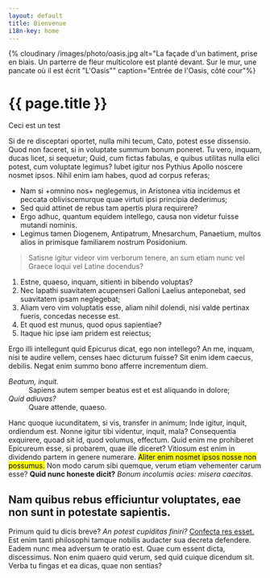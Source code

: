 ```yaml
---
layout: default
title: Bienvenue
i18n-key: home
---
```

{% cloudinary /images/photo/oasis.jpg alt="La façade d'un batiment, prise en biais. Un parterre de fleur multicolore est planté devant. Sur le mur, une pancate où il est écrit &quot;L'Oasis&quot;" caption="Entrée de l'Oasis, côté cour"%}

<h1>{{ page.title }}</h1>

<p>Ceci est un test</p>

<p>Si de re disceptari oportet, nulla mihi tecum, Cato, potest esse dissensio. Quod non faceret, si in voluptate summum bonum poneret. Tu vero, inquam, ducas licet, si sequetur; Quid, cum fictas fabulas, e quibus utilitas nulla elici potest, cum voluptate legimus? Iubet igitur nos Pythius Apollo noscere nosmet ipsos. Nihil enim iam habes, quod ad corpus referas; </p>

<ul>
	<li>Nam si +omnino nos+ neglegemus, in Aristonea vitia incidemus et peccata obliviscemurque quae virtuti ipsi principia dederimus;</li>
	<li>Sed quid attinet de rebus tam apertis plura requirere?</li>
	<li>Ergo adhuc, quantum equidem intellego, causa non videtur fuisse mutandi nominis.</li>
	<li>Legimus tamen Diogenem, Antipatrum, Mnesarchum, Panaetium, multos alios in primisque familiarem nostrum Posidonium.</li>
</ul>

<blockquote cite='http://loripsum.net'>
	Satisne igitur videor vim verborum tenere, an sum etiam nunc vel Graece loqui vel Latine docendus?
</blockquote>

<ol>
	<li>Estne, quaeso, inquam, sitienti in bibendo voluptas?</li>
	<li>Nec lapathi suavitatem acupenseri Galloni Laelius anteponebat, sed suavitatem ipsam neglegebat;</li>
	<li>Aliam vero vim voluptatis esse, aliam nihil dolendi, nisi valde pertinax fueris, concedas necesse est.</li>
	<li>Et quod est munus, quod opus sapientiae?</li>
	<li>Itaque hic ipse iam pridem est reiectus;</li>
</ol>

<p>Ergo illi intellegunt quid Epicurus dicat, ego non intellego? An me, inquam, nisi te audire vellem, censes haec dicturum fuisse? Sit enim idem caecus, debilis. Negat enim summo bono afferre incrementum diem. </p>

<dl>
	<dt><dfn>Beatum, inquit.</dfn></dt>
	<dd>Sapiens autem semper beatus est et est aliquando in dolore;</dd>
	<dt><dfn>Quid adiuvas?</dfn></dt>
	<dd>Quare attende, quaeso.</dd>
</dl>

<p>Hanc quoque iucunditatem, si vis, transfer in animum; Inde igitur, inquit, ordiendum est. Nonne igitur tibi videntur, inquit, mala? Consequentia exquirere, quoad sit id, quod volumus, effectum. Quid enim me prohiberet Epicureum esse, si probarem, quae ille diceret? Vitiosum est enim in dividendo partem in genere numerare. <mark>Aliter enim nosmet ipsos nosse non possumus.</mark> Non modo carum sibi quemque, verum etiam vehementer carum esse? <b>Quid nunc honeste dicit?</b> <i>Bonum incolumis acies: misera caecitas.</i> </p>

<h2>Nam quibus rebus efficiuntur voluptates, eae non sunt in potestate sapientis.</h2>

<p>Primum quid tu dicis breve? <i>An potest cupiditas finiri?</i> <a href='http://loripsum.net/' target='_blank'>Confecta res esset.</a> Est enim tanti philosophi tamque nobilis audacter sua decreta defendere. Eadem nunc mea adversum te oratio est. Quae cum essent dicta, discessimus. Non enim quaero quid verum, sed quid cuique dicendum sit. Verba tu fingas et ea dicas, quae non sentias? </p>
